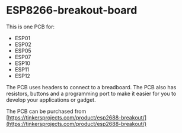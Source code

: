 # ESP8266-breakout-board
This is one  PCB for:
- ESP01
- ESP02
- ESP05
- ESP07
- ESP10
- ESP11
- ESP12

The PCB uses headers to connect to a breadboard. The PCB also has resistors, buttons and a programming port to make it easier for you to develop your applications or gadget.

The PCB can be purchased from [https://tinkersprojects.com/product/esp2688-breakout/](https://tinkersprojects.com/product/esp2688-breakout/)
